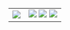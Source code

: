 <table width="100%">
  <tr>
    <td align="left"><img src="https://badges.pufler.dev/years/Alextibtab/"></td>
    <td align="right">
      <img src="https://badges.pufler.dev/commits/all/Alextibtab/">
      <img src="https://badges.pufler.dev/repos/Alextibtab/">
      <img src="https://badges.pufler.dev/visits/Alextibtab/Alextibtab">
    </td>
  </tr>
</table>
